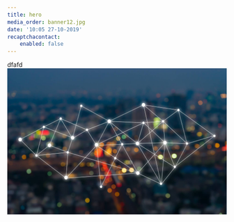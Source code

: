 ```yaml
---
title: hero
media_order: banner12.jpg
date: '10:05 27-10-2019'
recaptchacontact:
    enabled: false
---
```


dfafd![](banner12.jpg)